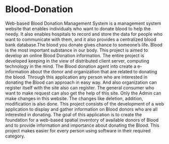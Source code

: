 # Blood-Donation
Web-based Blood Donation Management System is a management system website that enables individuals who want to donate blood to help the needy. It also enables hospitals to record and store the data for people who want to communicate with them, and it also provides a centralized blood bank database.The blood you donate gives chance to someone’s life. Blood is the most important substance in our body. This project is aimed to develop an online Blood Donation information. The entire project is developed keeping in the view of distributed client server, computing technology in the mind. The Blood donation agent into create a e-information about the donor and organization that are related to donating the blood. Through this application any person who are interested in donating the Blood can approach in easy way. And also organization can register itself with the site also can register. 
The general consumer who want to make request can also get the help of this site. Only the Admin can make changes in this website. The changes like deletion, addition, modification is also done. This project consists of the development of a web application to display and gather information on Blood donors who are all interested in donating. The goal of this application is to create the foundation for a web-based spatial inventory of available donors of Blood and to provide information and importance about donating the Blood. This project makes easier for every person using software in their required category.
